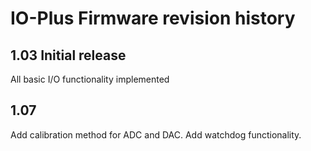 # IO-Plus Firmware revision history

## 1.03 Initial release 
All basic I/O functionality implemented 

## 1.07 
Add calibration method for ADC and DAC.
Add watchdog functionality.